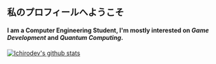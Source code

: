 ## **私のプロフィールへようこそ**

#### I am a __Computer Engineering Student__, I'm mostly interested on _Game Development_ and _Quantum Computing_.

 <!-- My stats -->
[![Ichirodev's github stats](https://github-readme-stats.vercel.app/api?username=ichirodev&theme=dark&hide_title=true&show_icons=true&hide_border=true&include_all_commits=true&count_private=true)](https://github.com/ichirodev/github-readme-stats)
